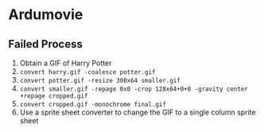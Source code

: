 # Ardumovie
## Failed Process
1. Obtain a GIF of Harry Potter
1. `convert harry.gif -coalesce potter.gif`
1. `convert potter.gif -resize 300x64 smaller.gif`
1. `convert smaller.gif -repage 0x0 -crop 128x64+0+0 -gravity center +repage cropped.gif`
1. `convert cropped.gif -monochrome final.gif`
1. Use a sprite sheet converter to change the GIF to a single column sprite sheet
